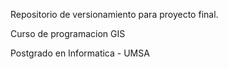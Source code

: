 Repositorio de versionamiento para proyecto final.

Curso de programacion GIS

Postgrado en Informatica - UMSA